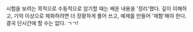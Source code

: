 시험을 보려는 목적으로 수동적으로 암기할 때는 배운 내용을 '정리'했다.
깊이 이해하고, 기억 이상으로 체화하려면 더 장황하게 풀어 쓰고, 예제를 만들어 '체험'해야 한다. 결국 단시간에 할 수는 없다. ㄱㄱ!